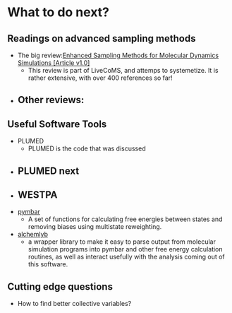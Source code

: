 #  What to do next?

## Readings on advanced sampling methods
 - The big review:[Enhanced Sampling Methods for Molecular Dynamics Simulations [Article v1.0]](https://livecomsjournal.org/index.php/livecoms/article/view/v4i1e1583)
   - This review is part of LiveCoMS, and attemps to systemetize.  It is rather extensive, with over 400 references so far!
 - Other reviews:
   -
## Useful Software Tools

- PLUMED
  - PLUMED is the code that was discussed 
- PLUMED next
  - 
- WESTPA
  - 
- [pymbar](https://pymbar.readthedocs.io/)
  - A set of functions for calculating free energies between states and removing biases using multistate reweighting.
- [alchemlyb](https://alchemlyb.readthedocs.io/)
  - a wrapper library to make it easy to parse output from molecular simulation programs into pymbar and other free energy calculation routines, as well as interact usefully with the analysis coming out of this software.

## Cutting edge questions

- How to find better collective variables?
